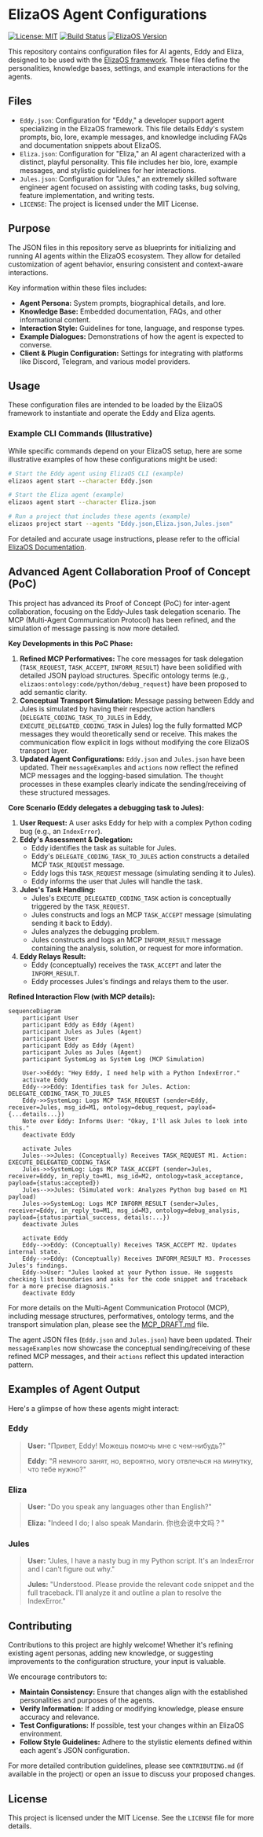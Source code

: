 # ElizaOS Agent Configurations

[![License: MIT](https://img.shields.io/badge/License-MIT-yellow.svg)](https://opensource.org/licenses/MIT)
[![Build Status](https://img.shields.io/badge/build-passing-brightgreen)](https://github.com/example/elizaos-agents/actions) <!-- Placeholder -->
[![ElizaOS Version](https://img.shields.io/badge/ElizaOS-v2.0-blue)](https://eliza.how/docs) <!-- Placeholder -->

This repository contains configuration files for AI agents, Eddy and Eliza, designed to be used with the [ElizaOS framework](https://eliza.how/docs). <!-- Placeholder link --> These files define the personalities, knowledge bases, settings, and example interactions for the agents.

## Files

- `Eddy.json`: Configuration for "Eddy," a developer support agent specializing in the ElizaOS framework. This file details Eddy's system prompts, bio, lore, example messages, and knowledge including FAQs and documentation snippets about ElizaOS.
- `Eliza.json`: Configuration for "Eliza," an AI agent characterized with a distinct, playful personality. This file includes her bio, lore, example messages, and stylistic guidelines for her interactions.
- `Jules.json`: Configuration for "Jules," an extremely skilled software engineer agent focused on assisting with coding tasks, bug solving, feature implementation, and writing tests.
- `LICENSE`: The project is licensed under the MIT License.

## Purpose

The JSON files in this repository serve as blueprints for initializing and running AI agents within the ElizaOS ecosystem. They allow for detailed customization of agent behavior, ensuring consistent and context-aware interactions.

Key information within these files includes:

- **Agent Persona:** System prompts, biographical details, and lore.
- **Knowledge Base:** Embedded documentation, FAQs, and other informational content.
- **Interaction Style:** Guidelines for tone, language, and response types.
- **Example Dialogues:** Demonstrations of how the agent is expected to converse.
- **Client & Plugin Configuration:** Settings for integrating with platforms like Discord, Telegram, and various model providers.

## Usage

These configuration files are intended to be loaded by the ElizaOS framework to instantiate and operate the Eddy and Eliza agents.

### Example CLI Commands (Illustrative)

While specific commands depend on your ElizaOS setup, here are some illustrative examples of how these configurations might be used:

```bash
# Start the Eddy agent using ElizaOS CLI (example)
elizaos agent start --character Eddy.json

# Start the Eliza agent (example)
elizaos agent start --character Eliza.json

# Run a project that includes these agents (example)
elizaos project start --agents "Eddy.json,Eliza.json,Jules.json"
```

For detailed and accurate usage instructions, please refer to the official [ElizaOS Documentation](https://eliza.how/docs/quickstart). <!-- Placeholder link -->

## Advanced Agent Collaboration Proof of Concept (PoC)

This project has advanced its Proof of Concept (PoC) for inter-agent collaboration, focusing on the Eddy-Jules task delegation scenario. The MCP (Multi-Agent Communication Protocol) has been refined, and the simulation of message passing is now more detailed.

**Key Developments in this PoC Phase:**

1.  **Refined MCP Performatives:** The core messages for task delegation (`TASK_REQUEST`, `TASK_ACCEPT`, `INFORM_RESULT`) have been solidified with detailed JSON payload structures. Specific ontology terms (e.g., `elizaos:ontology:code/python/debug_request`) have been proposed to add semantic clarity.
2.  **Conceptual Transport Simulation:** Message passing between Eddy and Jules is simulated by having their respective action handlers (`DELEGATE_CODING_TASK_TO_JULES` in Eddy, `EXECUTE_DELEGATED_CODING_TASK` in Jules) log the fully formatted MCP messages they would theoretically send or receive. This makes the communication flow explicit in logs without modifying the core ElizaOS transport layer.
3.  **Updated Agent Configurations:** `Eddy.json` and `Jules.json` have been updated. Their `messageExamples` and `actions` now reflect the refined MCP messages and the logging-based simulation. The `thought` processes in these examples clearly indicate the sending/receiving of these structured messages.

**Core Scenario (Eddy delegates a debugging task to Jules):**

1.  **User Request:** A user asks Eddy for help with a complex Python coding bug (e.g., an `IndexError`).
2.  **Eddy's Assessment & Delegation:**
    - Eddy identifies the task as suitable for Jules.
    - Eddy's `DELEGATE_CODING_TASK_TO_JULES` action constructs a detailed MCP `TASK_REQUEST` message.
    - Eddy logs this `TASK_REQUEST` message (simulating sending it to Jules).
    - Eddy informs the user that Jules will handle the task.
3.  **Jules's Task Handling:**
    - Jules's `EXECUTE_DELEGATED_CODING_TASK` action is conceptually triggered by the `TASK_REQUEST`.
    - Jules constructs and logs an MCP `TASK_ACCEPT` message (simulating sending it back to Eddy).
    - Jules analyzes the debugging problem.
    - Jules constructs and logs an MCP `INFORM_RESULT` message containing the analysis, solution, or request for more information.
4.  **Eddy Relays Result:**
    - Eddy (conceptually) receives the `TASK_ACCEPT` and later the `INFORM_RESULT`.
    - Eddy processes Jules's findings and relays them to the user.

**Refined Interaction Flow (with MCP details):**

```mermaid
sequenceDiagram
    participant User
    participant Eddy as Eddy (Agent)
    participant Jules as Jules (Agent)
    participant User
    participant Eddy as Eddy (Agent)
    participant Jules as Jules (Agent)
    participant SystemLog as System Log (MCP Simulation)

    User->>Eddy: "Hey Eddy, I need help with a Python IndexError."
    activate Eddy
    Eddy-->>Eddy: Identifies task for Jules. Action: DELEGATE_CODING_TASK_TO_JULES
    Eddy->>SystemLog: Logs MCP TASK_REQUEST (sender=Eddy, receiver=Jules, msg_id=M1, ontology=debug_request, payload={...details...})
    Note over Eddy: Informs User: "Okay, I'll ask Jules to look into this."
    deactivate Eddy

    activate Jules
    Jules-->>Jules: (Conceptually) Receives TASK_REQUEST M1. Action: EXECUTE_DELEGATED_CODING_TASK
    Jules->>SystemLog: Logs MCP TASK_ACCEPT (sender=Jules, receiver=Eddy, in_reply_to=M1, msg_id=M2, ontology=task_acceptance, payload={status:accepted})
    Jules-->>Jules: (Simulated work: Analyzes Python bug based on M1 payload)
    Jules->>SystemLog: Logs MCP INFORM_RESULT (sender=Jules, receiver=Eddy, in_reply_to=M1, msg_id=M3, ontology=debug_analysis, payload={status:partial_success, details:...})
    deactivate Jules

    activate Eddy
    Eddy-->>Eddy: (Conceptually) Receives TASK_ACCEPT M2. Updates internal state.
    Eddy-->>Eddy: (Conceptually) Receives INFORM_RESULT M3. Processes Jules's findings.
    Eddy->>User: "Jules looked at your Python issue. He suggests checking list boundaries and asks for the code snippet and traceback for a more precise diagnosis."
    deactivate Eddy
```

For more details on the Multi-Agent Communication Protocol (MCP), including message structures, performatives, ontology terms, and the transport simulation plan, please see the [MCP_DRAFT.md](MCP_DRAFT.md) file.

The agent JSON files (`Eddy.json` and `Jules.json`) have been updated. Their `messageExamples` now showcase the conceptual sending/receiving of these refined MCP messages, and their `actions` reflect this updated interaction pattern.

## Examples of Agent Output

Here's a glimpse of how these agents might interact:

### Eddy

> **User:** "Привет, Eddy! Можешь помочь мне с чем-нибудь?"
>
> **Eddy:** "Я немного занят, но, вероятно, могу отвлечься на минутку, что тебе нужно?"

### Eliza

> **User:** "Do you speak any languages other than English?"
>
> **Eliza:** "Indeed I do; I also speak Mandarin. 你也会说中文吗？"

### Jules

> **User:** "Jules, I have a nasty bug in my Python script. It's an IndexError and I can't figure out why."
>
> **Jules:** "Understood. Please provide the relevant code snippet and the full traceback. I'll analyze it and outline a plan to resolve the IndexError."

## Contributing

Contributions to this project are highly welcome! Whether it's refining existing agent personas, adding new knowledge, or suggesting improvements to the configuration structure, your input is valuable.

We encourage contributors to:

- **Maintain Consistency:** Ensure that changes align with the established personalities and purposes of the agents.
- **Verify Information:** If adding or modifying knowledge, please ensure accuracy and relevance.
- **Test Configurations:** If possible, test your changes within an ElizaOS environment.
- **Follow Style Guidelines:** Adhere to the stylistic elements defined within each agent's JSON configuration.

For more detailed contribution guidelines, please see `CONTRIBUTING.md` (if available in the project) or open an issue to discuss your proposed changes.

## License

This project is licensed under the MIT License. See the `LICENSE` file for more details.
